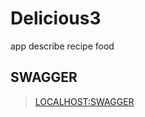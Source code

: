 # Delicious3

app describe recipe food

## SWAGGER

> [LOCALHOST:SWAGGER](http://localhost:8089/swagger-ui.html)